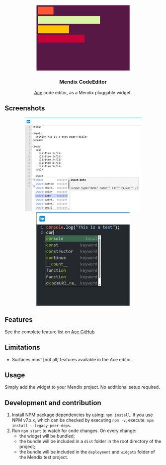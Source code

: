 <div align="center">

  <img src="coverimage.svg" alt="Cover image, code editor" title="Cover image" width="300px"/>
  
  ### Mendix CodeEditor

  [Ace](https://ace.c9.io/) code editor, as a Mendix pluggable widget.

</div>

## Screenshots

<div align="center">
<img src="screenshots/html.png" alt="HTML editor screenshot" title="HTML editor" height="300px"/>
<img src="screenshots/javascript.png" alt="JavaScript editor screenshot" title="JavaScript editor" height="300px"/>
</div>


## Features
See the complete feature list on [Ace GitHub](https://github.com/ajaxorg/ace?tab=readme-ov-file#features)

## Limitations
 - Surfaces most [not all] features available in the Ace editor. 

## Usage
Simply add the widget to your Mendix project. No additional setup required.

## Development and contribution

1. Install NPM package dependencies by using: `npm install`. If you use NPM v7.x.x, which can be checked by executing `npm -v`, execute: `npm install --legacy-peer-deps`.
2. Run `npm start` to watch for code changes. On every change:
    - the widget will be bundled;
    - the bundle will be included in a `dist` folder in the root directory of the project;
    - the bundle will be included in the `deployment` and `widgets` folder of the Mendix test project.

